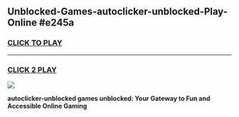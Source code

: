 
## Unblocked-Games-autoclicker-unblocked-Play-Online #e245a
<h3>
<a href="https://news.freeplayer.one?title=autoclicker-unblocked&ref=3">CLICK TO PLAY</a></h3>
<hr>

<h3>
<a href="https://news.freeplayer.one?title=autoclicker-unblocked&ref=3">CLICK 2 PLAY</a>
  
</h3>

<a href="https://news.freeplayer.one?title=autoclicker-unblocked&ref=3"><img src="https://clearcache.store/games.png"></a>


**autoclicker-unblocked games unblocked: Your Gateway to Fun and Accessible Online Gaming**

